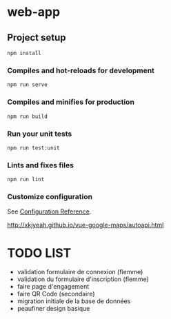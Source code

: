 # web-app

## Project setup
```
npm install
```

### Compiles and hot-reloads for development
```
npm run serve
```

### Compiles and minifies for production
```
npm run build
```

### Run your unit tests
```
npm run test:unit
```

### Lints and fixes files
```
npm run lint
```

### Customize configuration
See [Configuration Reference](https://cli.vuejs.org/config/).

http://xkjyeah.github.io/vue-google-maps/autoapi.html

# TODO LIST

- validation formulaire de connexion (flemme)
- validation du formulaire d'inscription (flemme)
- faire page d'engagement
- faire QR Code (secondaire)
- migration initiale de la base de données
- peaufiner design basique
